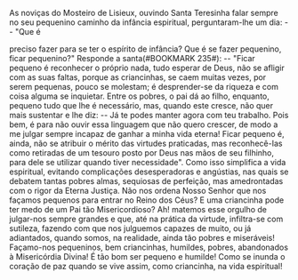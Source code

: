 
As noviças do Mosteiro de Lisieux, ouvindo Santa Teresinha falar sempre no seu pequenino caminho da infância espiritual, perguntaram-lhe um dia: -- "Que é

preciso fazer para se ter o espírito de infância? Que é se fazer pequenino, ficar pequenino?" Responde a santa(#BOOKMARK 235#): -- "Ficar pequeno é reconhecer o próprio nada, tudo esperar de Deus, não se afligir com as suas faltas, porque as criancinhas, se caem muitas vezes, por serem pequenas, pouco se molestam; é desprender-se da riqueza e com coisa alguma se inquietar. Entre os pobres, o pai dá ao filho, enquanto, pequeno tudo que lhe é necessário, mas, quando este cresce, não quer mais sustentar e lhe diz: -- Já te podes manter agora com teu trabalho. Pois bem, é para não ouvir essa linguagem que não quero crescer, de modo a me julgar sempre incapaz de ganhar a minha vida eterna! Ficar pequeno é, ainda, não se atribuir o mérito das virtudes praticadas, mas reconhecê-Ias como retiradas de um tesouro posto por Deus nas mãos de seu filhinho, para dele se utilizar quando tiver necessidade". Como isso simplifica a vida espiritual, evitando complicações desesperadoras e angústias, nas quais se debatem tantas pobres almas, sequiosas de perfeição, mas amedrontadas com o rigor da Eterna Justiça. Não nos ordena Nosso Senhor que nos façamos pequenos para entrar no Reino dos Céus? E uma criancinha pode ter medo de um Pai tão Misericordioso? Ah! matemos esse orgulho de julgar-nos sempre grandes e que, até na prática da virtude, infiltra-se com sutileza, fazendo com que nos julguemos capazes de muito, ou já adiantados, quando somos, na realidade, ainda tão pobres e miseráveis! Façamo-nos pequeninos, bem criancinhas, humildes, pobres, abandonados à Misericórdia Divina! É tão bom ser pequeno e humilde! Como se inunda o coração de paz quando se vive assim, como criancinha, na vida espiritual!

